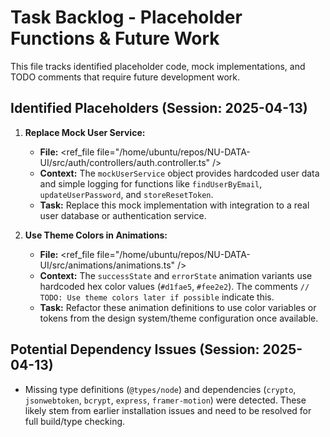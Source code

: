 # Task Backlog - Placeholder Functions & Future Work

This file tracks identified placeholder code, mock implementations, and TODO comments that require future development work.

## Identified Placeholders (Session: 2025-04-13)

1.  **Replace Mock User Service:**
    *   **File:** <ref_file file="/home/ubuntu/repos/NU-DATA-UI/src/auth/controllers/auth.controller.ts" />
    *   **Context:** The `mockUserService` object provides hardcoded user data and simple logging for functions like `findUserByEmail`, `updateUserPassword`, and `storeResetToken`.
    *   **Task:** Replace this mock implementation with integration to a real user database or authentication service.

2.  **Use Theme Colors in Animations:**
    *   **File:** <ref_file file="/home/ubuntu/repos/NU-DATA-UI/src/animations/animations.ts" />
    *   **Context:** The `successState` and `errorState` animation variants use hardcoded hex color values (`#d1fae5`, `#fee2e2`). The comments `// TODO: Use theme colors later if possible` indicate this.
    *   **Task:** Refactor these animation definitions to use color variables or tokens from the design system/theme configuration once available.

## Potential Dependency Issues (Session: 2025-04-13)

*   Missing type definitions (`@types/node`) and dependencies (`crypto`, `jsonwebtoken`, `bcrypt`, `express`, `framer-motion`) were detected. These likely stem from earlier installation issues and need to be resolved for full build/type checking.
